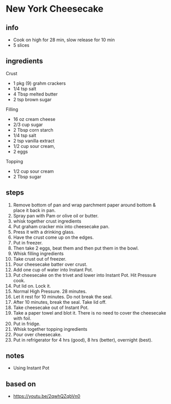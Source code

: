 # New York Cheesecake 

## info  
* Cook on high for 28 min, slow release for 10 min
* 5 slices
## ingredients
Crust
* 1 pkg (9) grahm crackers
* 1/4 tsp salt
* 4 Tbsp melted butter
* 2 tsp brown sugar

Filling
* 16 oz cream cheese
* 2/3 cup sugar
* 2 Tbsp corn starch
* 1/4 tsp salt
* 2 tsp vanilla extract
* 1/2 cup sour cream, 
* 2 eggs

Topping
* 1/2 cup sour cream
* 2 Tbsp sugar

## steps  
1. Remove bottom of pan and wrap parchment paper around bottom & place it back in pan. 
2. Spray pan with Pam or olive oil or butter.
3. whisk together crust ingredients
4. Put graham cracker mix into cheesecake pan.
5. Press it with a drinking glass. 
6. Have the crust come up on the edges. 
7. Put in freezer.
8. Then take 2 eggs, beat them and then put them in the bowl.
9. Whisk filling ingredients
10. Take crust out of freezer. 
11. Pour cheesecake batter over crust.
12. Add one cup of water into Instant Pot.
13. Put cheesecake on the trivet and lower into Instant Pot. Hit Pressure cook.
14. Put lid on. Lock it.
15. Normal High Pressure. 28 minutes.
16. Let it rest for 10 minutes. Do not break the seal.
17. After 10 minutes, break the seal. Take lid off.
18. Take cheesecake out of Instant Pot.
19. Take a paper towel and blot it. There is no need to cover the cheesecake with foil.
20. Put in fridge.
21. Whisk together topping ingredients
22. Pour over cheesecake.
23. Put in refrigerator for 4 hrs (good), 8 hrs (better), overnight (best).


## notes  
* Using Instant Pot

## based on  
* https://youtu.be/2qwhQZqbVn0
